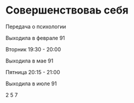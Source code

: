# Совершенствоваь себя

Передача о психологии

Выходила в феврале 91

Вторник 19:30 - 20:00

Выходила в мае 91

Пятница 20:15 - 21:00

Выходила в июле 91

2 5 7

